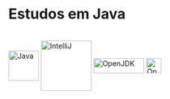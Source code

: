 <h1>Estudos em Java</h1>
<div style="display: inline-block"><br>
  <img align="center" alt="Java" height="60" width="60" src="https://cdn.jsdelivr.net/gh/devicons/devicon/icons/java/java-original.svg" />
  <img align="center" alt="IntelliJ" height="100" width="100" src="https://cdn.jsdelivr.net/gh/devicons/devicon/icons/intellij/intellij-original-wordmark.svg" />
  <img align="center" alt="OpenJDK" height="30" width="100" src="https://meterpreter.org/wp-content/uploads/2020/09/1024px-OpenJDK_logo.png" />
  <img  align="center" alt="OpenJDK" height="30" width="30" src="https://th.bing.com/th/id/OIP.hB6rcEQIzmTEEKfBKnpNLgHaHa?pid=ImgDet&rs=1" />
</div>

